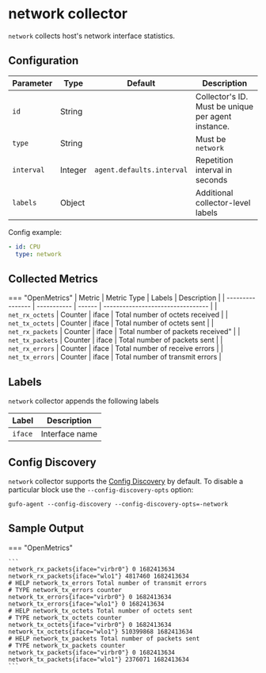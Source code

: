 # network collector

`network` collects host's network interface statistics.

## Configuration

| Parameter  | Type    | Default                   | Description                                        |
| ---------- | ------- | ------------------------- | -------------------------------------------------- |
| `id`       | String  |                           | Collector's ID. Must be unique per agent instance. |
| `type`     | String  |                           | Must be `network`                                  |
| `interval` | Integer | `agent.defaults.interval` | Repetition interval in seconds                     |
| `labels`   | Object  |                           | Additional collector-level labels                  |

Config example:

``` yaml
- id: CPU
  type: network
```

## Collected Metrics

=== "OpenMetrics"
  | Metric           | Metric Type | Labels | Description                       |
  | ---------------- | ----------- | ------ | --------------------------------- |
  | `net_rx_octets`  | Counter     | iface  | Total number of octets received   |
  | `net_tx_octets`  | Counter     | iface  | Total number of octets sent       |
  | `net_rx_packets` | Counter     | iface  | Total number of packets received" |
  | `net_tx_packets` | Counter     | iface  | Total number of packets sent      |
  | `net_rx_errors`  | Counter     | iface  | Total number of receive errors    |
  | `net_tx_errors`  | Counter     | iface  | Total number of transmit errors   |

## Labels

`network` collector appends the following labels

| Label   | Description    |
| ------- | -------------- |
| `iface` | Interface name |

## Config Discovery

`network` collector supports the [Config Discovery](../config_discovery.md) by default.
To disable a particular block use the `--config-discovery-opts` option:

``` shell
gufo-agent --config-discovery --config-discovery-opts=-network
```

## Sample Output

=== "OpenMetrics"

    ```
    network_rx_packets{iface="virbr0"} 0 1682413634
    network_rx_packets{iface="wlo1"} 4817460 1682413634
    # HELP network_tx_errors Total number of transmit errors
    # TYPE network_tx_errors counter
    network_tx_errors{iface="virbr0"} 0 1682413634
    network_tx_errors{iface="wlo1"} 0 1682413634
    # HELP network_tx_octets Total number of octets sent
    # TYPE network_tx_octets counter
    network_tx_octets{iface="virbr0"} 0 1682413634
    network_tx_octets{iface="wlo1"} 510399868 1682413634
    # HELP network_tx_packets Total number of packets sent
    # TYPE network_tx_packets counter
    network_tx_packets{iface="virbr0"} 0 1682413634
    network_tx_packets{iface="wlo1"} 2376071 1682413634
    ```